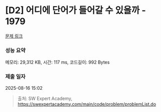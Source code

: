 # [D2] 어디에 단어가 들어갈 수 있을까 - 1979 

[문제 링크](https://swexpertacademy.com/main/code/problem/problemDetail.do?contestProbId=AV5PuPq6AaQDFAUq) 

### 성능 요약

메모리: 29,312 KB, 시간: 117 ms, 코드길이: 992 Bytes

### 제출 일자

2025-08-16 15:02



> 출처: SW Expert Academy, https://swexpertacademy.com/main/code/problem/problemList.do